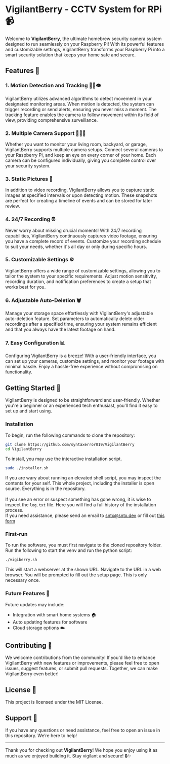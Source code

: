 # VigilantBerry - CCTV System for RPi 📹

Welcome to **VigilantBerry**, the ultimate homebrew security camera system designed to run seamlessly on your Raspberry Pi! With its powerful features and customizable settings, VigilantBerry transforms your Raspberry Pi into a smart security solution that keeps your home safe and secure. 

## Features 🌟

### 1. Motion Detection and Tracking 🚶‍♂️👁️
VigilantBerry utilizes advanced algorithms to detect movement in your designated monitoring areas. When motion is detected, the system can trigger recording or send alerts, ensuring you never miss a moment. The tracking feature enables the camera to follow movement within its field of view, providing comprehensive surveillance.

### 2. Multiple Camera Support 🎥🎥🎥
Whether you want to monitor your living room, backyard, or garage, VigilantBerry supports multiple camera setups. Connect several cameras to your Raspberry Pi, and keep an eye on every corner of your home. Each camera can be configured individually, giving you complete control over your security system.

### 3. Static Pictures 📸
In addition to video recording, VigilantBerry allows you to capture static images at specified intervals or upon detecting motion. These snapshots are perfect for creating a timeline of events and can be stored for later review.

### 4. 24/7 Recording ⏰
Never worry about missing crucial moments! With 24/7 recording capabilities, VigilantBerry continuously captures video footage, ensuring you have a complete record of events. Customize your recording schedule to suit your needs, whether it's all day or only during specific hours.

### 5. Customizable Settings ⚙️
VigilantBerry offers a wide range of customizable settings, allowing you to tailor the system to your specific requirements. Adjust motion sensitivity, recording duration, and notification preferences to create a setup that works best for you.

### 6. Adjustable Auto-Deletion 🗑️
Manage your storage space effortlessly with VigilantBerry's adjustable auto-deletion feature. Set parameters to automatically delete older recordings after a specified time, ensuring your system remains efficient and that you always have the latest footage on hand.

### 7. Easy Configuration 📊
Configuring VigilantBerry is a breeze! With a user-friendly interface, you can set up your cameras, customize settings, and monitor your footage with minimal hassle. Enjoy a hassle-free experience without compromising on functionality.

## Getting Started 🚀

VigilantBerry is designed to be straightforward and user-friendly. Whether you're a beginner or an experienced tech enthusiast, you'll find it easy to set up and start using.

### Installation
To begin, run the following commands to clone the repository:
```bash
git clone https://github.com/syntaxerror019/VigilantBerry
cd VigilantBerry
```

To install, you may use the interactive installation script.
```bash
sudo ./installer.sh
```
If you are wary about running an elevated shell script, you may inspect the contents for your self.
This whole project, including the installer is open source. Everything is in the repository.
<br><br>
If you see an error or suspect something has gone wrong, it is wise to inspect the `log.txt` file.
Here you will find a full history of the installation process.
<br>
If you need assistance, please send an email to sntx@sntx.dev or fill out <a href="https://report.sntx.dev/error?url=(not%20applicable)&code=(not%20applicable)">this form</a>

### First-run
To run the software, you must first navigate to the cloned repository folder.
Run the following to start the venv and run the python script:
```bash
./vigiberry.sh
```
This will start a webserver at the shown URL. Navigate to the URL in a web browser.
You will be prompted to fill out the setup page. This is only necessary once.

### Future Features 🌈
Future updates may include:
- Integration with smart home systems 🏠
- Auto updating features for software
- Cloud storage options ☁️

## Contributing 🤝
We welcome contributions from the community! If you'd like to enhance VigilantBerry with new features or improvements, please feel free to open issues, suggest features, or submit pull requests. Together, we can make VigilantBerry even better!

## License 📝
This project is licensed under the MIT License.

## Support 🙌
If you have any questions or need assistance, feel free to open an issue in this repository. We’re here to help!

---

Thank you for checking out **VigilantBerry**! We hope you enjoy using it as much as we enjoyed building it. Stay vigilant and secure! 🔒✨
